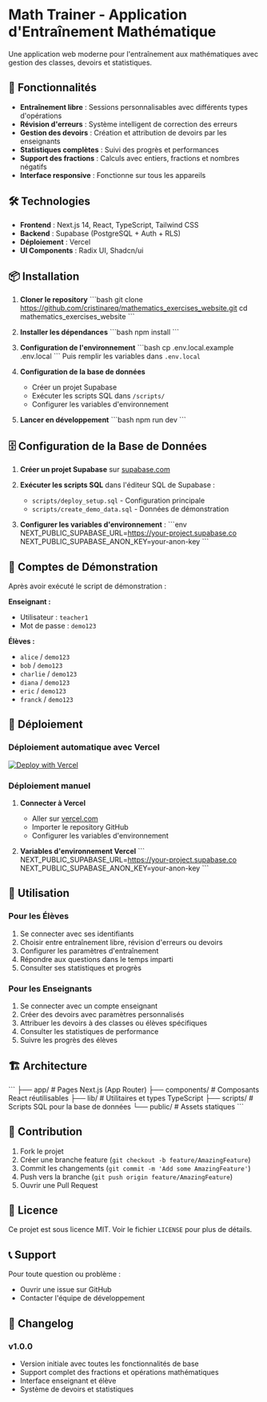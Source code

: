 # Math Trainer - Application d'Entraînement Mathématique

Une application web moderne pour l'entraînement aux mathématiques avec gestion des classes, devoirs et statistiques.

## 🚀 Fonctionnalités

- **Entraînement libre** : Sessions personnalisables avec différents types d'opérations
- **Révision d'erreurs** : Système intelligent de correction des erreurs
- **Gestion des devoirs** : Création et attribution de devoirs par les enseignants
- **Statistiques complètes** : Suivi des progrès et performances
- **Support des fractions** : Calculs avec entiers, fractions et nombres négatifs
- **Interface responsive** : Fonctionne sur tous les appareils

## 🛠️ Technologies

- **Frontend** : Next.js 14, React, TypeScript, Tailwind CSS
- **Backend** : Supabase (PostgreSQL + Auth + RLS)
- **Déploiement** : Vercel
- **UI Components** : Radix UI, Shadcn/ui

## 📦 Installation

1. **Cloner le repository**
   \`\`\`bash
   git clone https://github.com/cristinareq/mathematics_exercises_website.git
   cd mathematics_exercises_website
   \`\`\`

2. **Installer les dépendances**
   \`\`\`bash
   npm install
   \`\`\`

3. **Configuration de l'environnement**
   \`\`\`bash
   cp .env.local.example .env.local
   \`\`\`
   Puis remplir les variables dans `.env.local`

4. **Configuration de la base de données**
   - Créer un projet Supabase
   - Exécuter les scripts SQL dans `/scripts/`
   - Configurer les variables d'environnement

5. **Lancer en développement**
   \`\`\`bash
   npm run dev
   \`\`\`

## 🗄️ Configuration de la Base de Données

1. **Créer un projet Supabase** sur [supabase.com](https://supabase.com)

2. **Exécuter les scripts SQL** dans l'éditeur SQL de Supabase :
   - `scripts/deploy_setup.sql` - Configuration principale
   - `scripts/create_demo_data.sql` - Données de démonstration

3. **Configurer les variables d'environnement** :
   \`\`\`env
   NEXT_PUBLIC_SUPABASE_URL=https://your-project.supabase.co
   NEXT_PUBLIC_SUPABASE_ANON_KEY=your-anon-key
   \`\`\`

## 👥 Comptes de Démonstration

Après avoir exécuté le script de démonstration :

**Enseignant :**
- Utilisateur : `teacher1`
- Mot de passe : `demo123`

**Élèves :**
- `alice` / `demo123`
- `bob` / `demo123`
- `charlie` / `demo123`
- `diana` / `demo123`
- `eric` / `demo123`
- `franck` / `demo123`

## 🚀 Déploiement

### Déploiement automatique avec Vercel

[![Deploy with Vercel](https://vercel.com/button)](https://vercel.com/new/clone?repository-url=https://github.com/cristinareq/mathematics_exercises_website&env=NEXT_PUBLIC_SUPABASE_URL,NEXT_PUBLIC_SUPABASE_ANON_KEY)

### Déploiement manuel

1. **Connecter à Vercel**
   - Aller sur [vercel.com](https://vercel.com)
   - Importer le repository GitHub
   - Configurer les variables d'environnement

2. **Variables d'environnement Vercel**
   \`\`\`
   NEXT_PUBLIC_SUPABASE_URL=https://your-project.supabase.co
   NEXT_PUBLIC_SUPABASE_ANON_KEY=your-anon-key
   \`\`\`

## 📖 Utilisation

### Pour les Élèves
1. Se connecter avec ses identifiants
2. Choisir entre entraînement libre, révision d'erreurs ou devoirs
3. Configurer les paramètres d'entraînement
4. Répondre aux questions dans le temps imparti
5. Consulter ses statistiques et progrès

### Pour les Enseignants
1. Se connecter avec un compte enseignant
2. Créer des devoirs avec paramètres personnalisés
3. Attribuer les devoirs à des classes ou élèves spécifiques
4. Consulter les statistiques de performance
5. Suivre les progrès des élèves

## 🏗️ Architecture

\`\`\`
├── app/                 # Pages Next.js (App Router)
├── components/          # Composants React réutilisables
├── lib/                 # Utilitaires et types TypeScript
├── scripts/             # Scripts SQL pour la base de données
└── public/              # Assets statiques
\`\`\`

## 🤝 Contribution

1. Fork le projet
2. Créer une branche feature (`git checkout -b feature/AmazingFeature`)
3. Commit les changements (`git commit -m 'Add some AmazingFeature'`)
4. Push vers la branche (`git push origin feature/AmazingFeature`)
5. Ouvrir une Pull Request

## 📄 Licence

Ce projet est sous licence MIT. Voir le fichier `LICENSE` pour plus de détails.

## 📞 Support

Pour toute question ou problème :
- Ouvrir une issue sur GitHub
- Contacter l'équipe de développement

## 🔄 Changelog

### v1.0.0
- Version initiale avec toutes les fonctionnalités de base
- Support complet des fractions et opérations mathématiques
- Interface enseignant et élève
- Système de devoirs et statistiques
